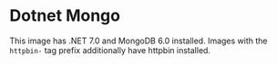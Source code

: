 # Dotnet Mongo

This image has .NET 7.0 and MongoDB 6.0 installed. Images with the `httpbin-` tag prefix additionally have httpbin installed.
